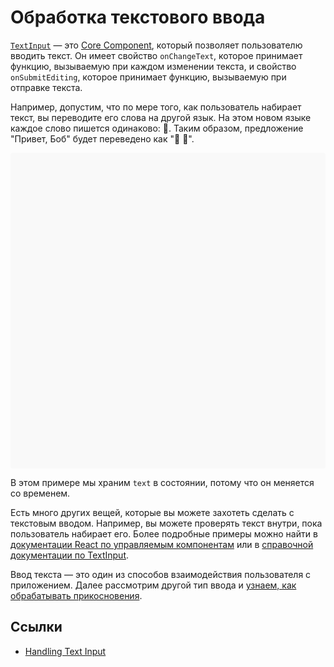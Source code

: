 # Обработка текстового ввода

[`TextInput`](textinput.md#content) — это [Core Component](intro-react-native-components.md), который позволяет пользователю вводить текст. Он имеет свойство `onChangeText`, которое принимает функцию, вызываемую при каждом изменении текста, и свойство `onSubmitEditing`, которое принимает функцию, вызываемую при отправке текста.

Например, допустим, что по мере того, как пользователь набирает текст, вы переводите его слова на другой язык. На этом новом языке каждое слово пишется одинаково: 🍕. Таким образом, предложение "Привет, Боб" будет переведено как "🍕 🍕".

<div data-snack-id="@bndby/handling-text-input" data-snack-platform="web" data-snack-preview="true" data-snack-theme="light" style="overflow:hidden;background:#F9F9F9;border:1px solid var(--color-border);border-radius:4px;height:505px;width:100%"></div>

В этом примере мы храним `text` в состоянии, потому что он меняется со временем.

Есть много других вещей, которые вы можете захотеть сделать с текстовым вводом. Например, вы можете проверять текст внутри, пока пользователь набирает его. Более подробные примеры можно найти в [документации React по управляемым компонентам](https://reactjs.org/docs/forms.html#controlled-components) или в [справочной документации по TextInput](textinput.md).

Ввод текста — это один из способов взаимодействия пользователя с приложением. Далее рассмотрим другой тип ввода и [узнаем, как обрабатывать прикосновения](handling-touches.md).

## Ссылки

- [Handling Text Input](https://reactnative.dev/docs/handling-text-input)
